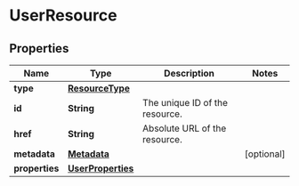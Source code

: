 

# UserResource

## Properties

| Name | Type | Description | Notes |
| ------------ | ------------- | ------------- | ------------- |
| **type** | [**ResourceType**](ResourceType.md) |  |  |
| **id** | **String** | The unique ID of the resource. |  |
| **href** | **String** | Absolute URL of the resource. |  |
| **metadata** | [**Metadata**](Metadata.md) |  |  [optional] |
| **properties** | [**UserProperties**](UserProperties.md) |  |  |


